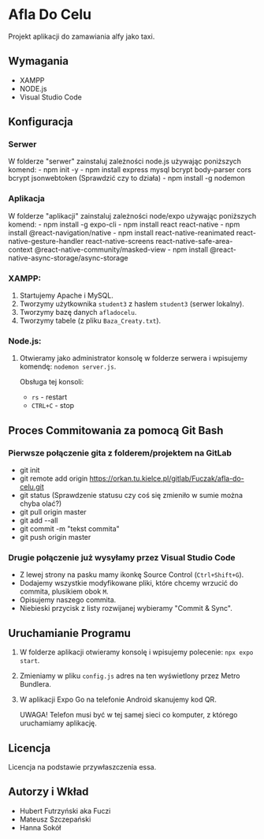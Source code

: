 # Afla Do Celu

Projekt aplikacji do zamawiania alfy jako taxi.

## Wymagania

- XAMPP
- NODE.js
- Visual Studio Code

## Konfiguracja

### Serwer
W folderze "serwer" zainstaluj zależności node.js używając poniższych komend:
    - npm init -y
    - npm install express mysql bcrypt body-parser cors bcrypt jsonwebtoken (Sprawdzić czy to działa)
    - npm install -g nodemon

### Aplikacja
W folderze "aplikacji" zainstaluj zależności node/expo używając poniższych komend:
    - npm install -g expo-cli
    - npm install react react-native
    - npm install @react-navigation/native
    - npm install react-native-reanimated react-native-gesture-handler react-native-screens react-native-safe-area-context @react-native-community/masked-view
    - npm install @react-native-async-storage/async-storage

### XAMPP:
1. Startujemy Apache i MySQL.
2. Tworzymy użytkownika `student3` z hasłem `student3` (serwer lokalny).
3. Tworzymy bazę danych `afladocelu`.
4. Tworzymy tabele (z pliku `Baza_Creaty.txt`).

### Node.js:
1. Otwieramy jako administrator konsolę w folderze serwera i wpisujemy komendę: `nodemon server.js`.
   
   Obsługa tej konsoli:
   - `rs` - restart
   - `CTRL+C` - stop

## Proces Commitowania za pomocą Git Bash

### Pierwsze połączenie gita z folderem/projektem na GitLab
- git init
- git remote add origin https://orkan.tu.kielce.pl/gitlab/Fuczak/afla-do-celu.git
- git status  (Sprawdzenie statusu czy coś się zmieniło w sumie można chyba olać?)
- git pull origin master
- git add --all
- git commit -m "tekst commita"
- git push origin master

### Drugie połączenie już wysyłamy przez Visual Studio Code
- Z lewej strony na pasku mamy ikonkę Source Control (`Ctrl+Shift+G`).
- Dodajemy wszystkie modyfikowane pliki, które chcemy wrzucić do commita, plusikiem obok `M`.
- Opisujemy naszego commita.
- Niebieski przycisk z listy rozwijanej wybieramy "Commit & Sync".

## Uruchamianie Programu

1. W folderze aplikacji otwieramy konsolę i wpisujemy polecenie: `npx expo start`.
2. Zmieniamy w pliku `config.js` adres na ten wyświetlony przez Metro Bundlera.
3. W aplikacji Expo Go na telefonie Android skanujemy kod QR.

   UWAGA! Telefon musi być w tej samej sieci co komputer, z którego uruchamiamy aplikację.

## Licencja

Licencja na podstawie przywłaszczenia essa.

## Autorzy i Wkład

- Hubert Futrzyński aka Fuczi
- Mateusz Szczepański
- Hanna Sokół
